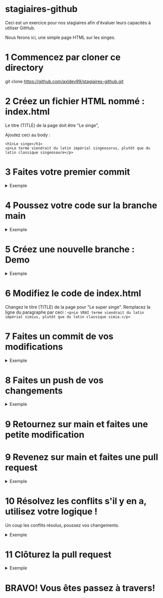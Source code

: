 # stagiaires-github

Ceci est un exercice pour nos stagiaires afin d'évaluer leurs capacités à utiliser GitHub.

Nous ferons ici, une simple page HTML sur les singes.


# 1 Commencez par cloner ce directory 

git clone https://github.com/axldev99/stagiaires-github.git


# 2 Créez un fichier HTML nommé : index.html

Le titre (TITLE) de la page doit être "Le singe",

Ajoutez ceci au body : 
  ```
<h1>Le singe</h1>
<p>Le terme viendrait du latin impérial singeosorus, plutôt que du latin classique singeosaure</p>
  ```

# 3 Faites votre premier commit

<details>
  <summary>Exemple</summary>

  ```
  git add index.html
  git commit -m "Création de la page HTML de base"
  ```
</details>


# 4 Poussez votre code sur la branche main 

<details>
  <summary>Exemple</summary>

  ```
  git push origin main
  ```
</details>


# 5 Créez une nouvelle branche : Demo

<details>
  <summary>Exemple</summary>

  ```
  git checkout -b demo
  ```
</details>


# 6 Modifiez le code de index.html

Changez le titre (TITLE) de la page pour "Le super singe".
Remplacez la ligne du paragraphe par ceci :   ```<p>Le VRAI terme viendrait du latin impérial simius, plutôt que du latin classique simia.</p>  ```


# 7 Faites un commit de vos modifications

<details>
  <summary>Exemple</summary>

  ```
  git add index.html
  git commit -m "Modification de la description dans la branche demo"
  ```
</details>


# 8 Faites un push de vos changements 

<details>
  <summary>Exemple</summary>

  ```
  git push origin demo
  ```
</details>


# 9 Retournez sur main et faites une petite modification



# 9 Revenez sur main et faites une pull request

<details>
  <summary>Exemple</summary>

  ```
  git checkout main
  git merge demo
  ```
</details>


# 10 Résolvez les conflits s'il y en a, utilisez votre logique !

Un coup les conflits résolus, poussez vos changements.

<details>
  <summary>Exemple</summary>

  ```
  git add index.html
  git commit -m "Résolution du conflit de fusion"
  ```
</details>


# 11 Clôturez la pull request 

<details>
  <summary>Exemple</summary>

  ```
  git push origin main
  ```
</details>


# BRAVO! Vous êtes passez à travers!


